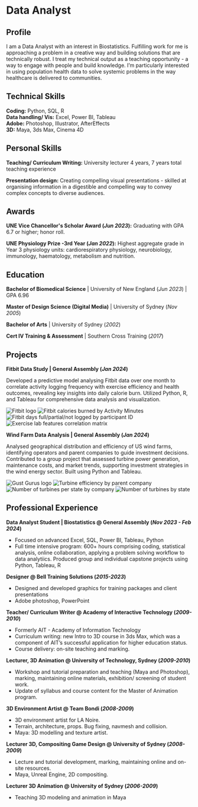 # Data Analyst

## Profile
I am a Data Analyst with an interest in Biostatistics. Fulfilling work for me is approaching a problem in a creative way and building solutions that are technically robust. I treat my technical output as a teaching opportunity - a way to engage with people and build knowledge. I’m particularly interested in using population health data to solve systemic problems in the way healthcare is delivered to communities.


## Technical Skills
**Coding:** Python, SQL, R  
**Data handling/ Vis:** Excel, Power BI, Tableau  
**Adobe:** Photoshop, Illustrator, AfterEffects  
**3D:** Maya, 3ds Max, Cinema 4D

## Personal Skills
**Teaching/ Curriculum Writing:** University lecturer 4 years,  7 years total teaching experience

**Presentation design:** Creating compelling visual presentations - skilled at organising information in a digestible and compelling way to convey complex concepts to diverse audiences.

## Awards
**UNE Vice Chancellor's Scholar Award (_Jun 2023_):**
Graduating with GPA 6.7 or higher; honor roll.

**UNE Physiology Prize -3rd Year (_Jan 2022_):**
Highest aggregate grade in Year 3 physiology units: cardiorespiratory physiology, neurobiology, immunology, haematology, metabolism and nutrition.

## Education
**Bachelor of Biomedical Science** | University of New England (_Jun 2023_) | GPA 6.96


**Master of Design Science (Digital Media)** | University of Sydney (_Nov 2005_)


**Bachelor of Arts** | University of Sydney (_2002_)


**Cert IV Training & Assessment** | Southern Cross Training (_2017_)



## Projects
**Fitbit Data Study |  General Assembly (_Jan 2024_)**

Developed a predictive model analysing Fitbit data over one month to correlate activity logging frequency with exercise efficiency and health outcomes, revealing key insights into daily calorie burn. Utilized Python, R, and Tableau for comprehensive data analysis and visualization.

![Fitbit logo](/assets/img/fitbit_logo_sm.jpg)
![Fitbit calories burned by Activity Minutes](/assets/img/fitbit_caloriesBurned_byActivityMinutes.png)
![Fitbit days full/partial/not logged by participant ID](/assets/img/fitbit_fullDaysLoggedbyId.png)
![Exercise lab features correlation matrix](/assets/img/fitbit_corrMatrix_ExerciseLab.png)

**Wind Farm Data Analysis |  General Assembly (_Jan 2024_)**

Analysed geographical distribution and efficiency of US wind farms, identifying operators and parent companies to guide investment decisions. Contributed to a group project that assessed turbine power generation, maintenance costs, and market trends, supporting investment strategies in the wind energy sector. Built using Python and Tableau.

![Gust Gurus logo](/assets/img/gust_gurus_logo_sm.png)
![Turbine efficiency by parent company](/assets/img/gust_gurus_efficiency_parentCompany.jpg)
![Number of turbines per state by company](/assets/img/gust_gurus_turbines_byCompany_byState.jpg)
![Number of turbines by state](/assets/img/gust_gurus_TurbinesByState.jpg)

## Professional Experience
**Data Analyst Student | Biostatistics @ General Assembly (_Nov 2023 - Feb 2024_)**
- Focused on advanced Excel, SQL, Power BI, Tableau, Python
- Full time intensive program: 600+ hours comprising coding, statistical analysis, online collaboration, applying a problem solving workflow to data analytiics.  Produced group and individual capstone projects using Python, Tableau, R

**Designer @ Bell Training Solutions (_2015-2023_)**
- Designed and developed graphics for training packages and client presentations
- Adobe photoshop, PowerPoint

**Teacher/ Curriculum Writer @ Academy of Interactive Technology (_2009-2010_)**
- Formerly AIT - Academy of Information Technology
- Curriculum writing: new Intro to 3D course in 3ds Max, which was a component of AIT’s successful application for higher education status.
- Course delivery: on-site teaching and marking.

**Lecturer, 3D Animation @ University of Technology, Sydney (_2009-2010_)**
- Workshop and tutorial preparation and teaching (Maya and Photoshop), marking, maintaining online materials, exhibition/ screening of student work.
- Update of syllabus and course content for the Master of Animation program.

**3D Environment Artist @ Team Bondi (_2008-2009_)**
- 3D environment artist for LA Noire.
- Terrain, architecture, props.  Bug fixing, navmesh and collision.
- Maya: 3D modelling and texture artist.

**Lecturer 3D, Compositing Game Design @ University of Sydney (_2008-2009_)**
- Lecture and tutorial development, marking, maintaining online and on-site resources.
- Maya, Unreal Engine, 2D compositing. 

**Lecturer 3D Animation @ University of Sydney (_2006-2009_)**
- Teaching 3D modeling and animation in Maya


